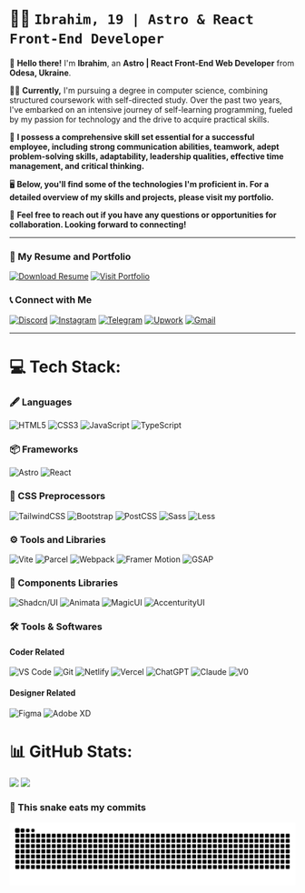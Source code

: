 # 🧑‍💻  ` Ibrahim, 19 | Astro & React Front-End Developer `

🌱 **Hello there!** I'm **Ibrahim**, an **Astro | React Front-End Web Developer** from **Odesa, Ukraine**.

🧑‍🎓 **Currently,** I'm pursuing a degree in computer science, combining structured coursework with self-directed study. Over the past two years, I've embarked on an intensive journey of self-learning programming, fueled by my passion for technology and the drive to acquire practical skills.

🤝 **I possess a comprehensive skill set essential for a successful employee, including strong communication abilities, teamwork, adept problem-solving skills, adaptability, leadership qualities, effective time management, and critical thinking.**

🖥️ **Below, you'll find some of the technologies I'm proficient in. For a detailed overview of my skills and projects, please visit my portfolio.**

📱 **Feel free to reach out if you have any questions or opportunities for collaboration. Looking forward to connecting!**

---

### 📄 My Resume and Portfolio

[![Download Resume](https://img.shields.io/badge/Download-Resume-blue?style=for-the-badge&logo=adobeacrobatreader&logoColor=white)](https://github.com/Marve10s/Marve10s/raw/main/assets/Ibrahim%20Elkamali%20Resume.pdf)
[![Visit Portfolio](https://img.shields.io/badge/Visit-Portfolio-blue?style=for-the-badge&logo=vercel&logoColor=white)](https://elkamali.vercel.app/)

### 📞 Connect with Me

[![Discord](https://img.shields.io/badge/Discord-%237289DA.svg?logo=discord&logoColor=white&style=for-the-badge)](https://discord.com/users/545973026320154637) [![Instagram](https://img.shields.io/badge/Instagram-%23E4405F.svg?logo=Instagram&logoColor=white&style=for-the-badge)](https://instagram.com/_just._.him_) [![Telegram](https://img.shields.io/badge/Telegram-%23008C8C.svg?logo=telegram&logoColor=white&style=for-the-badge)](https://t.me/thecr1nge) [![Upwork](https://img.shields.io/badge/Upwork-%2300A388.svg?logo=upwork&logoColor=white&style=for-the-badge)](https://www.upwork.com/freelancers/ibrahime137) [![Gmail](https://img.shields.io/badge/Gmail-%23D14836.svg?logo=gmail&logoColor=white&style=for-the-badge)](mailto:igrimanigroman@gmail.com)

---

# 💻 Tech Stack:

### 🖋️ Languages

![HTML5](https://img.shields.io/badge/html5-%23E34F26.svg?style=for-the-badge&logo=html5&logoColor=white) ![CSS3](https://img.shields.io/badge/css3-%231572B6.svg?style=for-the-badge&logo=css3&logoColor=white) ![JavaScript](https://img.shields.io/badge/javascript-%23F7DF1E.svg?style=for-the-badge&logo=javascript&logoColor=black) ![TypeScript](https://img.shields.io/badge/typescript-%23007ACC.svg?style=for-the-badge&logo=typescript&logoColor=white)

### 📦 Frameworks

![Astro](https://img.shields.io/badge/Astro-%23FF5D01.svg?style=for-the-badge&logo=astro&logoColor=white) ![React](https://img.shields.io/badge/react-%2320232a.svg?style=for-the-badge&logo=react&logoColor=%2361DAFB)

### 🎨 CSS Preprocessors

![TailwindCSS](https://img.shields.io/badge/tailwindcss-%2338B2AC.svg?style=for-the-badge&logo=tailwind-css&logoColor=white) ![Bootstrap](https://img.shields.io/badge/bootstrap-%23563D7C.svg?style=for-the-badge&logo=bootstrap&logoColor=white) ![PostCSS](https://img.shields.io/badge/postcss-%23DD3A0A.svg?style=for-the-badge&logo=postcss&logoColor=white) ![Sass](https://img.shields.io/badge/Sass-%23CC6699.svg?style=for-the-badge&logo=sass&logoColor=white) ![Less](https://img.shields.io/badge/Less-%231D365D.svg?style=for-the-badge&logo=less&logoColor=white)

### ⚙️ Tools and Libraries

![Vite](https://img.shields.io/badge/vite-%23646CFF.svg?style=for-the-badge&logo=vite&logoColor=white) ![Parcel](https://img.shields.io/badge/parcel-%23e8b730.svg?style=for-the-badge&logo=data:image/svg+xml;base64,<BASE64_ENCODED_IMAGE>&logoColor=black) ![Webpack](https://img.shields.io/badge/webpack-%238DD6F9.svg?style=for-the-badge&logo=webpack&logoColor=black) ![Framer Motion](https://img.shields.io/badge/framer%20motion-black?style=for-the-badge&logo=framer&logoColor=blue) ![GSAP](https://img.shields.io/badge/GSAP-%234CAF50.svg?style=for-the-badge&logo=greensock&logoColor=white)

### 🧩 Components Libraries

![Shadcn/UI](https://img.shields.io/badge/shadcn%2Fui-%23000000.svg?style=for-the-badge&logo=placeholder&logoColor=white) ![Animata](https://img.shields.io/badge/animata-blueviolet?style=for-the-badge&logo=animata&logoColor=white) ![MagicUI](https://img.shields.io/badge/magicUI-blue?style=for-the-badge&logo=magic&logoColor=white) ![AccenturityUI](https://img.shields.io/badge/AccenturityUI-lightgrey?style=for-the-badge&logo=accenturityui&logoColor=black)

### 🛠️ Tools & Softwares

#### Coder Related

![VS Code](https://img.shields.io/badge/VS%20Code-%23007ACC.svg?style=for-the-badge&logo=placeholder&logoColor=white) ![Git](https://img.shields.io/badge/git-%23F05033.svg?style=for-the-badge&logo=git&logoColor=white) ![Netlify](https://img.shields.io/badge/netlify-%2300C7B7.svg?style=for-the-badge&logo=netlify&logoColor=white) ![Vercel](https://img.shields.io/badge/vercel-%23000000.svg?style=for-the-badge&logo=vercel&logoColor=white) ![ChatGPT](https://img.shields.io/badge/ChatGPT-%2334A853.svg?style=for-the-badge&logo=openai&logoColor=white) ![Claude](https://img.shields.io/badge/Claude-%23FF8C00.svg?style=for-the-badge&logo=claude&logoColor=white) ![V0](https://img.shields.io/badge/V0-blue?style=for-the-badge&logo=v0&logoColor=white)

#### Designer Related

![Figma](https://img.shields.io/badge/figma-%23F24E1E.svg?style=for-the-badge&logo=figma&logoColor=white) ![Adobe XD](https://img.shields.io/badge/adobe%20xd-%23FF61F6.svg?style=for-the-badge&logo=adobe-xd&logoColor=white)

# 📊 GitHub Stats:

![](https://github-readme-stats.vercel.app/api?username=marve10s&theme=dark&hide_border=true&include_all_commits=true&count_private=true&bg_color=0d1117&title_color=58a6ff&text_color=c9d1d9&icon_color=79c0ff) 
![](https://github-readme-stats.vercel.app/api/top-langs/?username=marve10s&theme=dark&hide_border=true&include_all_commits=true&count_private=true&layout=compact&bg_color=0d1117&title_color=58a6ff&text_color=c9d1d9)


### 🐍 This snake eats my commits

<picture>
  <source media="(prefers-color-scheme: dark)" srcset="https://raw.githubusercontent.com/marve10s/marve10s/output/github-snake-dark.svg" />
  <source media="(prefers-color-scheme: light)" srcset="https://raw.githubusercontent.com/marve10s/marve10s/output/github-snake.svg" />
  <img alt="github-snake" src="https://raw.githubusercontent.com/marve10s/marve10s/output/github-snake.svg" />
</picture>

